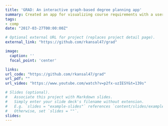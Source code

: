 ```yaml
---
title: 'GRAD: An interactive graph-based degree planning app'
summary: Created an app for visualizing course requirements with a user-friendly UI. I was the Back-end and Algorithms Lead for a team of 10, and personally wrote the server, scraping and graphing algorithms for the app. We ended up being one of the eight finalists out of 60 groups in the UCSD software engineering course.
tags:
- comp
date: "2017-03-27T00:00:00Z"

# Optional external URL for project (replaces project detail page).
external_link: "https://github.com/rkansal47/grad"

image:
  caption: ''
  focal_point: 'center'

links:
url_code: "https://github.com/rkansal47/grad"
url_pdf: ""
url_video: "https://www.youtube.com/watch?v=p2fx-uzIESY&t=139s"

# Slides (optional).
#   Associate this project with Markdown slides.
#   Simply enter your slide deck's filename without extension.
#   E.g. `slides = "example-slides"` references `content/slides/example-slides.md`.
#   Otherwise, set `slides = ""`.
slides:
---
```

